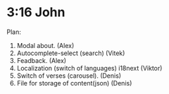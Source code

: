 # 3:16 John

Plan:

1. Modal about. (Alex)
2. Autocomplete-select (search) (Vitek)
3. Feadback. (Alex)
4. Localization (switch of languages) i18next (Viktor)
5. Switch of verses (carousel). (Denis)
6. File for storage of content(json) (Denis)
